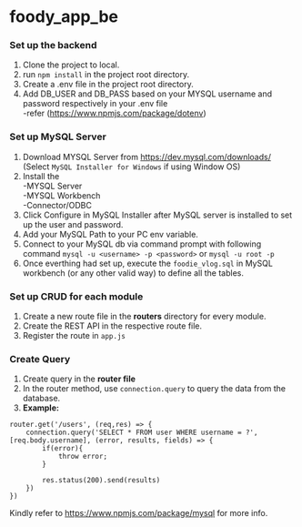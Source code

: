 # foody_app_be
### Set up the backend
1. Clone the project to local.
2. run `npm install` in the project root directory.
3. Create a .env file in the project root directory.
4. Add DB_USER and DB_PASS based on your MYSQL username and password respectively in your .env file  
-refer (https://www.npmjs.com/package/dotenv)  

### Set up MySQL Server
1. Download MYSQL Server from https://dev.mysql.com/downloads/ (Select `MySQL Installer for Windows` if using Window OS)
2. Install the   
  -MYSQL Server   
  -MYSQL Workbench  
  -Connector/ODBC  
3. Click Configure in MySQL Installer after MySQL server is installed to set up the user and password.
4. Add your MySQL Path to your PC env variable.
5. Connect to your MySQL db via command prompt with following command
  `mysql -u <username> -p <password>` or  `mysql -u root -p`  
6. Once everthing had set up, execute the `foodie_vlog.sql` in MySQL workbench (or any other valid way) to define all the tables.

### Set up CRUD for each module
1. Create a new route file in the **routers** directory for every module.
2. Create the REST API in the respective route file.
3. Register the route in `app.js`

### Create Query
1. Create query in the **router file**
2. In the router method, use `connection.query` to query the data from the database.  
3. **Example:**
```
router.get('/users', (req,res) => {
    connection.query('SELECT * FROM user WHERE username = ?', [req.body.username], (error, results, fields) => {
        if(error){
            throw error;
        }

        res.status(200).send(results)
    })
})
```
Kindly refer to https://www.npmjs.com/package/mysql for more info.
